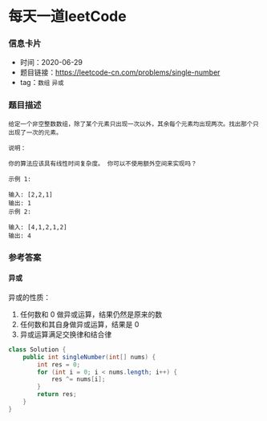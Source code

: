# 每天一道leetCode

### 信息卡片

- 时间：2020-06-29
- 题目链接：https://leetcode-cn.com/problems/single-number
- tag：`数组` `异或`

### 题目描述

```
给定一个非空整数数组，除了某个元素只出现一次以外，其余每个元素均出现两次。找出那个只出现了一次的元素。

说明：

你的算法应该具有线性时间复杂度。 你可以不使用额外空间来实现吗？

示例 1:

输入: [2,2,1]
输出: 1
示例 2:

输入: [4,1,2,1,2]
输出: 4

```

### 参考答案

#### 异或
异或的性质：
1. 任何数和 0 做异或运算，结果仍然是原来的数
2. 任何数和其自身做异或运算，结果是 0
3. 异或运算满足交换律和结合律

```java
class Solution {
    public int singleNumber(int[] nums) {
        int res = 0;
        for (int i = 0; i < nums.length; i++) {
            res ^= nums[i];
        }
        return res;
    }
}
```
